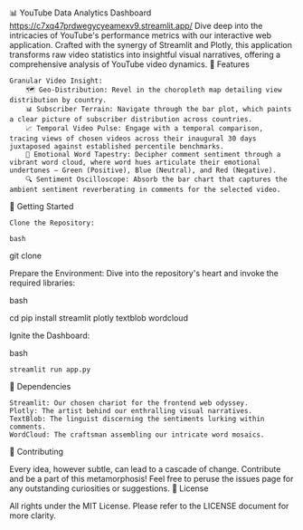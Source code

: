 📊 YouTube Data Analytics Dashboard
https://c7xq47prdwegycyeamexv9.streamlit.app/
Dive deep into the intricacies of YouTube's performance metrics with our interactive web application. Crafted with the synergy of Streamlit and Plotly, this application transforms raw video statistics into insightful visual narratives, offering a comprehensive analysis of YouTube video dynamics.
🌟 Features

    Granular Video Insight:
        🗺️ Geo-Distribution: Revel in the choropleth map detailing view distribution by country.
        📊 Subscriber Terrain: Navigate through the bar plot, which paints a clear picture of subscriber distribution across countries.
        📈 Temporal Video Pulse: Engage with a temporal comparison, tracing views of chosen videos across their inaugural 30 days juxtaposed against established percentile benchmarks.
        🎨 Emotional Word Tapestry: Decipher comment sentiment through a vibrant word cloud, where word hues articulate their emotional undertones — Green (Positive), Blue (Neutral), and Red (Negative).
        🔍 Sentiment Oscilloscope: Absorb the bar chart that captures the ambient sentiment reverberating in comments for the selected video.

🚀 Getting Started

    Clone the Repository:

    bash

git clone <repository-link>

Prepare the Environment:
Dive into the repository's heart and invoke the required libraries:

bash

cd <repository-name>
pip install streamlit plotly textblob wordcloud

Ignite the Dashboard:

bash

    streamlit run app.py

🧰 Dependencies

    Streamlit: Our chosen chariot for the frontend web odyssey.
    Plotly: The artist behind our enthralling visual narratives.
    TextBlob: The linguist discerning the sentiments lurking within comments.
    WordCloud: The craftsman assembling our intricate word mosaics.

🤝 Contributing

Every idea, however subtle, can lead to a cascade of change. Contribute and be a part of this metamorphosis! Feel free to peruse the issues page for any outstanding curiosities or suggestions.
📜 License

All rights under the MIT License. Please refer to the LICENSE document for more clarity.
